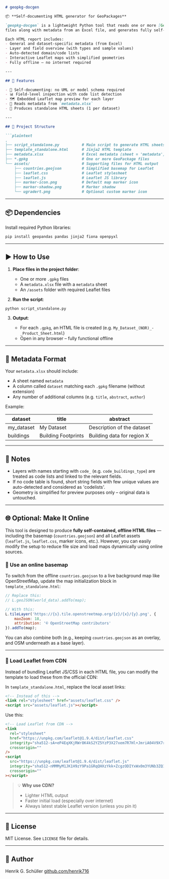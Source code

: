 ````markdown
# geopkg-docgen

📦 **Self-documenting HTML generator for GeoPackages**

`geopkg-docgen` is a lightweight Python tool that reads one or more [GeoPackage (.gpkg)](https://www.geopackage.org/)
files along with metadata from an Excel file, and generates fully self-contained HTML product sheets.

Each HTML report includes:
- General and dataset-specific metadata (from Excel)
- Layer and field overview (with types and sample values)
- Auto-detected domain/code lists
- Interactive Leaflet maps with simplified geometries
- Fully offline – no internet required

---

## 🔧 Features

- 🧠 Self-documenting: no UML or model schema required
- 📊 Field-level inspection with code list detection
- 🗺️ Embedded Leaflet map preview for each layer
- 📁 Reads metadata from `metadata.xlsx`
- 📄 Produces standalone HTML sheets (1 per dataset)

---

## 📁 Project Structure

```plaintext
.
├── script_standalone.py          # Main script to generate HTML sheets
├── template_standalone.html      # Jinja2 HTML template
├── metadata.xlsx                 # Excel metadata (sheet = 'metadata')
├── *.gpkg                        # One or more GeoPackage files
└── assets/                       # Supporting files for HTML output
    ├── countries.geojson         # Simplified basemap for Leaflet
    ├── leaflet.css               # Leaflet stylesheet
    ├── leaflet.js                # Leaflet JS library
    ├── marker-icon.png           # Default map marker icon
    ├── marker-shadow.png         # Marker shadow
    └── ugradert.png              # Optional custom marker icon
````

---

## 📦 Dependencies

Install required Python libraries:

```bash
pip install geopandas pandas jinja2 fiona openpyxl
```

---

## ▶️ How to Use

1. **Place files in the project folder**:

   * One or more `.gpkg` files
   * A `metadata.xlsx` file with a `metadata` sheet
   * An `/assets` folder with required Leaflet files

2. **Run the script**:

```bash
python script_standalone.py
```

3. **Output**:

   * For each `.gpkg`, an HTML file is created (e.g. `My_Dataset_(NOR)_-_Product_Sheet.html`)
   * Open in any browser – fully functional offline

---

## 📘 Metadata Format

Your `metadata.xlsx` should include:

* A sheet named `metadata`
* A column called `dataset` matching each `.gpkg` filename (without extension)
* Any number of additional columns (e.g. `title`, `abstract`, `author`)

Example:

| dataset     | title               | abstract                   |
| ----------- | ------------------- | -------------------------- |
| my\_dataset | My Dataset          | Description of the dataset |
| buildings   | Building Footprints | Building data for region X |

---

## 📌 Notes

* Layers with names starting with `code_` (e.g. `code_buildings_type`) are treated as code lists and linked to the relevant fields.
* If no code table is found, short string fields with few unique values are auto-detected and considered as 'codelists'.
* Geometry is simplified for preview purposes only – original data is untouched.

---

## 🌐 Optional: Make It Online

This tool is designed to produce **fully self-contained, offline HTML files** — including the basemap (`countries.geojson`) and all Leaflet assets (`leaflet.js`, `leaflet.css`, marker icons, etc.). However, you can easily modify the setup to reduce file size and load maps dynamically using online sources.

### 🔁 Use an online basemap

To switch from the offline `countries.geojson` to a live background map like OpenStreetMap, update the map initialization block in `template_standalone.html`:

```javascript
// Replace this:
// L.geoJSON(world_data).addTo(map);

// With this:
L.tileLayer('https://{s}.tile.openstreetmap.org/{z}/{x}/{y}.png', {
    maxZoom: 18,
    attribution: '© OpenStreetMap contributors'
}).addTo(map);
```

You can also combine both (e.g., keeping `countries.geojson` as an overlay, and OSM underneath as a base layer).

---

### 📡 Load Leaflet from CDN

Instead of bundling Leaflet JS/CSS in each HTML file, you can modify the template to load these from the official CDN:

In `template_standalone.html`, replace the local asset links:

```html
<!-- Instead of this -->
<link rel="stylesheet" href="assets/leaflet.css" />
<script src="assets/leaflet.js"></script>
```

Use this:

```html
<!-- Load Leaflet from CDN -->
<link
  rel="stylesheet"
  href="https://unpkg.com/leaflet@1.9.4/dist/leaflet.css"
  integrity="sha512-sA+eP4EqXKjRWr8K4kS2YZ5YzP3X27xem7R7Hl+JmriA04V9X7r3VYQqx2xAoR0FqIknsWIX3wD+J7XjG0zHEQ=="
  crossorigin=""
/>
<script
  src="https://unpkg.com/leaflet@1.9.4/dist/leaflet.js"
  integrity="sha512-nMMMyM1JK1H9zY9Pa1GRqQHXzYkk+ZcgzODIYxWx0m3YUNb3ZQ1Aq2hrk6o0uJbdN6tYP6llloAI8aT/HdlxNQ=="
  crossorigin=""
></script>
```

> 💡 **Why use CDN?**
>
> * Lighter HTML output
> * Faster initial load (especially over internet)
> * Always latest stable Leaflet version (unless you pin it)

---
## 📄 License

MIT License. See `LICENSE` file for details.

---

## 👤 Author

Henrik G. Schüller
[github.com/henrik716](https://github.com/henrik716)


